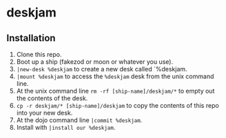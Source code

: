 # deskjam

## Installation
1. Clone this repo.
2. Boot up a ship (fakezod or moon or whatever you use).
4. `|new-desk %deskjam` to create a new desk called `%deskjam.
5. `|mount %deskjam` to access the `%deskjam` desk from the unix command line.
6. At the unix command line `rm -rf [ship-name]/deskjam/*` to empty out the contents of the desk.
7. `cp -r deskjam/* [ship-name]/deskjam` to copy the contents of this repo into your new desk.
8. At the dojo command line `|commit %deskjam`.
9. Install with `|install our %deskjam`.
